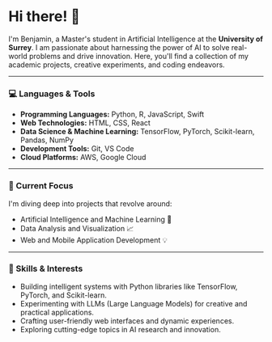 # Hi there! 👋

I'm Benjamin, a Master's student in Artificial Intelligence at the **University of Surrey**. I am passionate about harnessing the power of AI to solve real-world problems and drive innovation. Here, you'll find a collection of my academic projects, creative experiments, and coding endeavors.

---

### 💻 Languages & Tools
- **Programming Languages:** Python, R, JavaScript, Swift
- **Web Technologies:** HTML, CSS, React
- **Data Science & Machine Learning:** TensorFlow, PyTorch, Scikit-learn, Pandas, NumPy
- **Development Tools:** Git, VS Code
- **Cloud Platforms:** AWS, Google Cloud

---

### 🔭 Current Focus
I'm diving deep into projects that revolve around:
- Artificial Intelligence and Machine Learning 🤖
- Data Analysis and Visualization 📈
- Web and Mobile Application Development 💡

---

### 🌟 Skills & Interests
- Building intelligent systems with Python libraries like TensorFlow, PyTorch, and Scikit-learn.
- Experimenting with LLMs (Large Language Models) for creative and practical applications.
- Crafting user-friendly web interfaces and dynamic experiences.
- Exploring cutting-edge topics in AI research and innovation.

